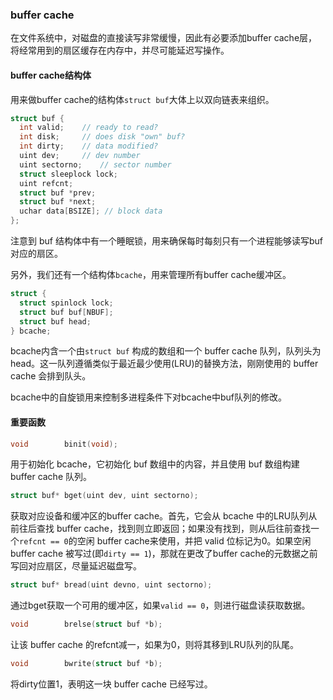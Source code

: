 ### buffer cache

在文件系统中，对磁盘的直接读写非常缓慢，因此有必要添加buffer cache层，将经常用到的扇区缓存在内存中，并尽可能延迟写操作。

#### buffer cache结构体

用来做buffer cache的结构体`struct buf`大体上以双向链表来组织。

```c
struct buf {
  int valid;    // ready to read?
  int disk;		// does disk "own" buf? 
  int dirty;    // data modified?
  uint dev;     // dev number
  uint sectorno;	// sector number 
  struct sleeplock lock;
  uint refcnt;
  struct buf *prev;
  struct buf *next;
  uchar data[BSIZE]; // block data
};
```

注意到 buf 结构体中有一个睡眠锁，用来确保每时每刻只有一个进程能够读写buf对应的扇区。

另外，我们还有一个结构体`bcache`，用来管理所有buffer cache缓冲区。

```c
struct {
  struct spinlock lock;
  struct buf buf[NBUF];
  struct buf head;
} bcache;
```

bcache内含一个由`struct buf` 构成的数组和一个 buffer cache 队列，队列头为head。这一队列遵循类似于最近最少使用(LRU)的替换方法，刚刚使用的 buffer cache 会排到队头。

bcache中的自旋锁用来控制多进程条件下对bcache中buf队列的修改。

#### 重要函数

```c
void        binit(void);
```

用于初始化 bcache，它初始化 buf 数组中的内容，并且使用 buf 数组构建 buffer cache 队列。

```c
struct buf* bget(uint dev, uint sectorno);
```

获取对应设备和缓冲区的buffer cache。首先，它会从 bcache 中的LRU队列从前往后查找 buffer cache，找到则立即返回；如果没有找到，则从后往前查找一个`refcnt == 0`的空闲 buffer cache来使用，并把 valid 位标记为0。如果空闲 buffer cache 被写过(即`dirty == 1`)，那就在更改了buffer cache的元数据之前写回对应扇区，尽量延迟磁盘写。

```c
struct buf* bread(uint devno, uint sectorno);
```

通过bget获取一个可用的缓冲区，如果`valid == 0`，则进行磁盘读获取数据。

```c
void        brelse(struct buf *b);
```

让该 buffer cache 的refcnt减一，如果为0，则将其移到LRU队列的队尾。

```c
void        bwrite(struct buf *b);
```

将dirty位置1，表明这一块 buffer cache 已经写过。